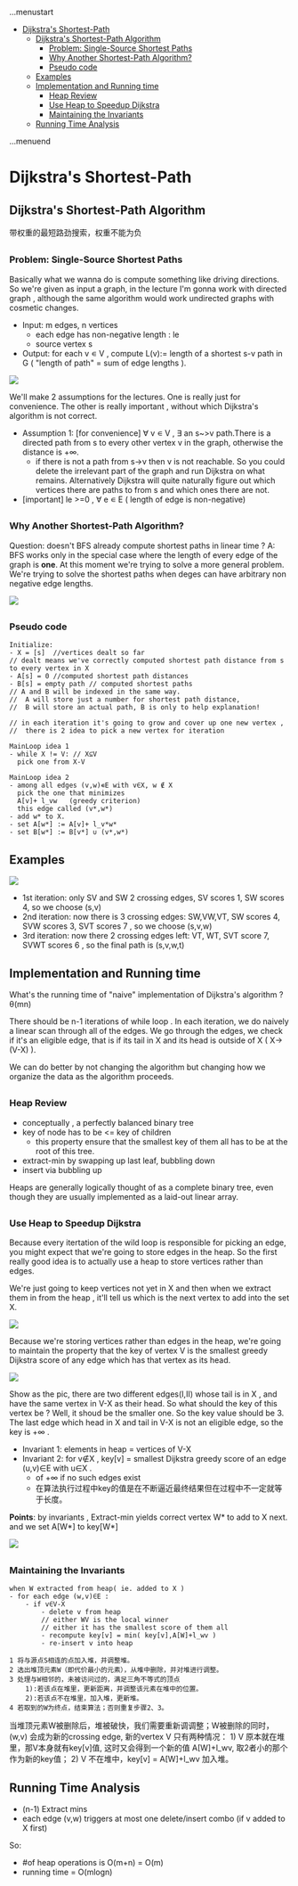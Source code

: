 ...menustart

- [Dijkstra's Shortest-Path](#26e3bfaa6f7cabafa5ca159b210d4d49)
    - [Dijkstra's Shortest-Path Algorithm](#9da49bac70bc04960fbddf1ef0a5d2d9)
        - [Problem: Single-Source Shortest Paths](#ca071722757a16a38066ef54846aa6c3)
        - [Why Another Shortest-Path Algorithm?](#1eaef9d12a746195ea15ef25ebc3a7c8)
        - [Pseudo code](#34460a35a20211ec1d40102cc5f52de5)
    - [Examples](#ff7c0fcd6a31e735a61c001f75426961)
    - [Implementation and Running time](#3e5d3e41b577901d52f5a80509aae808)
        - [Heap Review](#377e23358a8c1384601aa5401d0c7af4)
        - [Use Heap to Speedup Dijkstra](#6d07a1b2f36548f5400dad288e02b4f8)
        - [Maintaining the Invariants](#d52f64236fbf5cf269d2ab1ca15680bd)
    - [Running Time Analysis](#e1c6f3377a2758270a95bc56571d46a5)

...menuend


<h2 id="26e3bfaa6f7cabafa5ca159b210d4d49"></h2>


# Dijkstra's Shortest-Path

<h2 id="9da49bac70bc04960fbddf1ef0a5d2d9"></h2>


## Dijkstra's Shortest-Path Algorithm

带权重的最短路劲搜索，权重不能为负

<h2 id="ca071722757a16a38066ef54846aa6c3"></h2>


### Problem: Single-Source Shortest Paths

Basically what we wanna do is compute something like driving directions. So we're given as input a graph, in the lecture I'm gonna work with directed graph , although the same algorithm would work undirected graphs with cosmetic changes.

 - Input: m edges, n vertices
    - each edge has non-negative length : le
    - source vertex s
 - Output: for each v ∊ V , compute L(v):= length of a shortest s-v path in G ( "length of path" = sum of edge lengths ).

![](../imgs/shortest_path.PNG)

We'll make 2 assumptions for the lectures. One is really just for convenience. The other is really important , without which Dijkstra's algorithm is not correct.

 - Assumption 1: [for convenience] ∀ v ∊ V , ∃ an s~>v path.There is a directed path from s to every other vertex v in the graph, otherwise the distance is +∞.
    - if there is not a path from s->v  then v is not reachable. So you could delete the irrelevant part of the graph and run Dijkstra on what remains. Alternatively Dijkstra will quite naturally figure out which vertices there are paths to from s and which ones there are not.
 - [important] le >=0 , ∀ e ∊ E  ( length of edge is non-negative)


<h2 id="1eaef9d12a746195ea15ef25ebc3a7c8"></h2>


### Why Another Shortest-Path Algorithm?

Question: doesn't BFS already compute shortest paths in linear time ?
A: BFS works only in the special case where the length of every edge of the graph is **one**.  At this moment we're trying to solve a more general problem. We're trying to solve the shortest paths when deges can have arbitrary non negative edge lengths.

![](../imgs/Dijkstra_illu.PNG)

<h2 id="34460a35a20211ec1d40102cc5f52de5"></h2>


### Pseudo code

```
Initialize:
- X = [s]  //vertices dealt so far
// dealt means we've correctly computed shortest path distance from s to every vertex in X
- A[s] = 0 //computed shortest path distances
- B[s] = empty path // computed shortest paths
// A and B will be indexed in the same way. 
//  A will store just a number for shortest path distance, 
//  B will store an actual path, B is only to help explanation!

// in each iteration it's going to grow and cover up one new vertex , 
//  there is 2 idea to pick a new vertex for iteration

MainLoop idea 1
- while X != V: // X⊆V
  pick one from X-V 

MainLoop idea 2
- among all edges (v,w)∊E with v∈X, w ∉ X 
  pick the one that minimizes 
  A[v]+ l_vw   (greedy criterion)
  this edge called (v*,w*)
- add w* to X.
- set A[w*] := A[v]+ l_v*w*
- set B[w*] := B[v*] ∪ (v*,w*)
```


<h2 id="ff7c0fcd6a31e735a61c001f75426961"></h2>


## Examples

![](../imgs/Dijkstra_iteration1.PNG)

 - 1st iteration: only SV and SW 2 crossing edges, SV scores 1, SW scores 4, so we choose (s,v)
 - 2nd iteration: now there is 3 crossing edges: SW,VW,VT, SW scores 4, SVW scores 3, SVT scores 7 , so we choose (s,v,w)
 - 3rd iteration: now there 2 crossing edges left: VT, WT, SVT score 7, SVWT scores 6 , so the final path is (s,v,w,t)

<h2 id="3e5d3e41b577901d52f5a80509aae808"></h2>


## Implementation and Running time

What's the running time of "naive" implementation of Dijkstra's algorithm ?  θ(mn)

There should be n-1 iterations of while loop . In each iteration, we do naively a linear scan through all of the edges. We go through the edges, we check if it's an eligible edge, that is if its tail in X and its head is outside of X ( X->(V-X) ).

We can do better by not changing the algorithm but changing how we organize the data as the algorithm proceeds.


<h2 id="377e23358a8c1384601aa5401d0c7af4"></h2>


### Heap Review

 - conceptually , a perfectly balanced binary tree 
 - key of node has to be  <= key of children 
    - this property ensure that the smallest key of them all has to be at the root of this tree.
 - extract-min by swapping up last leaf, bubbling down
 - insert via bubbling up
 
Heaps are generally logically thought of as a complete binary tree, even though they are usually implemented as a laid-out linear array. 


<h2 id="6d07a1b2f36548f5400dad288e02b4f8"></h2>


### Use Heap to Speedup Dijkstra

Because every itertation of the wild loop is responsible for picking an edge, you might expect that we're going to store edges in the heap. So the first really good idea is to actually use a heap to store vertices rather than edges.

We're just going to keep vertices not yet in X and then when we extract them in from the heap , it'll tell us which is the next vertex to add into the set X.

![](../imgs/Dijkstra_X_V-X.PNG)

Because we're storing vertices rather than edges in the heap, we're going to maintain the property that the key of vertex V is the smallest greedy Dijkstra score of any edge which has that vertex as its head.

![](../imgs/Dijkstra_X_X-V_key.PNG)

Show as the pic, there are two different edges(I,II) whose tail is in X , and have the same vertex in V-X as their head. So what should the key of this vertex be ? Well, it shoud be the smaller one. So the key value should be 3. The last edge which head in X and tail in V-X is not an eligible edge, so the key is +∞ . 

 - Invariant 1: elements in heap = vertices of V-X
 - Invariant 2: for v∉X , key[v] = smallest Dijkstra greedy score of an edge (u,v)∈E  with u∈X .
    - of +∞ if no such edges exist
    - 在算法执行过程中key的值是在不断逼近最终结果但在过程中不一定就等于长度。
 

**Points**: by invariants , Extract-min yields correct vertex W\* to add to X next. and we set A[W\*] to key[W\*]

![](../imgs/Dijkstra_heap_speedup.PNG)


<h2 id="d52f64236fbf5cf269d2ab1ca15680bd"></h2>


### Maintaining the Invariants

```
when W extracted from heap( ie. added to X )
- for each edge (w,v)∈E : 
    - if v∈V-X 
        - delete v from heap
        // either WV is the local winner
        // either it has the smallest score of them all
        - recompute key[v] = min( key[v],A[W]+l_wv )
        - re-insert v into heap
```

```
1 将与源点S相连的点加入堆，并调整堆。
2 选出堆顶元素W（即代价最小的元素），从堆中删除，并对堆进行调整。
3 处理与W相邻的，未被访问过的，满足三角不等式的顶点
    1):若该点在堆里，更新距离，并调整该元素在堆中的位置。
    2):若该点不在堆里，加入堆，更新堆。
4 若取到的W为终点，结束算法；否则重复步骤2、3。
```

当堆顶元素W被删除后，堆被破快，我们需要重新调调整；W被删除的同时， (w,v) 会成为新的crossing edge, 新的vertex V 只有两种情况： 1) V 原本就在堆里，那V本身就有key[v]值, 这时又会得到一个新的值 A[W]+l_wv, 取2者小的那个作为新的key值； 2) V 不在堆中，key[v] = A[W]+l_wv 加入堆。

<h2 id="e1c6f3377a2758270a95bc56571d46a5"></h2>


## Running Time Analysis

 - (n-1) Extract mins
 - each edge (v,w) triggers at most one delete/insert combo (if v added to X first)

So:

 - #of heap operations is O(m+n) = O(m)
 - running time = O(mlogn) 
